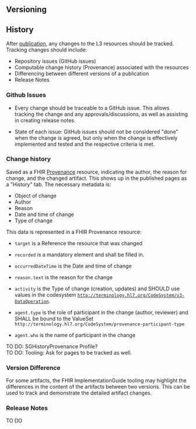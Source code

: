 ## Versioning



## History
After [publication](), any changes to the L3 resources should be tracked. 
Tracking changes should include:

* Repository issues (GitHub issues)
* Computable change history (Provenance) associated with the resources
* Differencing between different versions of a publication
* Release Notes

### Github Issues
* Every change should be traceable to a GitHub issue. This allows tracking the change and any approvals/discussions, as well as assisting in creating release notes.

* State of each issue: GitHub issues should not be considered "done" when the change is agreed, but only when the change is effectively implemented and tested and the respective criteria is met.


### Change history
Saved as a FHIR [Provenance](http://hl7.org/fhir/provenance.html) resource, indicating the author, the reason for change, and the changed artifact. This shows up in the published pages as a "History" tab.
The necessary metadata is:

* Object of change
* Author
* Reason
* Date and time of change
* Type of change

This data is represented in a FHIR Provenance resource:

* `target` is a Reference the resource that was changed
* `recorded` is a mandatory element and shall be filled in.
* `occurredDateTime` is the Date and time of change
* `reason.text` is the reason for the change
* `activity` is the Type of change (creation, updates) and SHOULD use values in the codesystem [`http://terminology.hl7.org/CodeSystem/v3-DataOperation`](http://terminology.hl7.org/CodeSystem/v3-DataOperation).

* `agent.type` is the role of participant in the change (author, reviewer) and SHALL be bound to the ValueSet `http://terminology.hl7.org/CodeSystem/provenance-participant-type`
* `agent.who` is the name of participant in the change

<div class="todo">
TO DO: SGHistoryProvenance Profile?
</div>
<div class="todo">
TO DO: Tooling: Ask for pages to be tracked as well.
</div>

### Version Difference
For some artifacts, the FHIR ImplementationGuide tooling may highlight the differences in the content of the artifacts between two versions. This can be used to track and demonstrate the detailed artifact changes.


### Release Notes
<div class="todo">
TO DO
</div>

